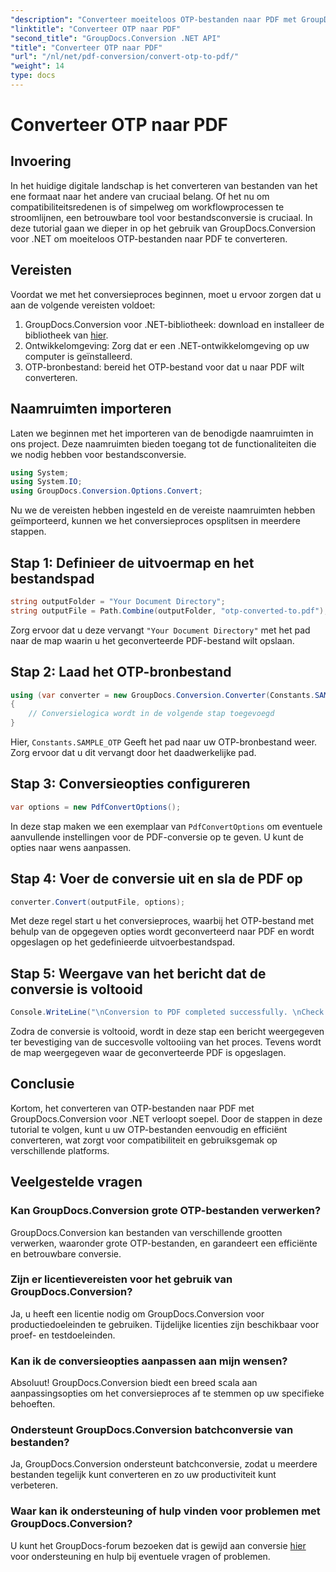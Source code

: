 ```yaml
---
"description": "Converteer moeiteloos OTP-bestanden naar PDF met GroupDocs.Conversion voor .NET. Stroomlijn uw workflow met deze intuïtieve tool voor bestandsconversie."
"linktitle": "Converteer OTP naar PDF"
"second_title": "GroupDocs.Conversion .NET API"
"title": "Converteer OTP naar PDF"
"url": "/nl/net/pdf-conversion/convert-otp-to-pdf/"
"weight": 14
type: docs
---
```

# Converteer OTP naar PDF

## Invoering
In het huidige digitale landschap is het converteren van bestanden van het ene formaat naar het andere van cruciaal belang. Of het nu om compatibiliteitsredenen is of simpelweg om workflowprocessen te stroomlijnen, een betrouwbare tool voor bestandsconversie is cruciaal. In deze tutorial gaan we dieper in op het gebruik van GroupDocs.Conversion voor .NET om moeiteloos OTP-bestanden naar PDF te converteren.
## Vereisten
Voordat we met het conversieproces beginnen, moet u ervoor zorgen dat u aan de volgende vereisten voldoet:
1. GroupDocs.Conversion voor .NET-bibliotheek: download en installeer de bibliotheek van [hier](https://releases.groupdocs.com/conversion/net/).
2. Ontwikkelomgeving: Zorg dat er een .NET-ontwikkelomgeving op uw computer is geïnstalleerd.
3. OTP-bronbestand: bereid het OTP-bestand voor dat u naar PDF wilt converteren.

## Naamruimten importeren
Laten we beginnen met het importeren van de benodigde naamruimten in ons project. Deze naamruimten bieden toegang tot de functionaliteiten die we nodig hebben voor bestandsconversie.

```csharp
using System;
using System.IO;
using GroupDocs.Conversion.Options.Convert;
```

Nu we de vereisten hebben ingesteld en de vereiste naamruimten hebben geïmporteerd, kunnen we het conversieproces opsplitsen in meerdere stappen.
## Stap 1: Definieer de uitvoermap en het bestandspad
```csharp
string outputFolder = "Your Document Directory";
string outputFile = Path.Combine(outputFolder, "otp-converted-to.pdf");
```
Zorg ervoor dat u deze vervangt `"Your Document Directory"` met het pad naar de map waarin u het geconverteerde PDF-bestand wilt opslaan.
## Stap 2: Laad het OTP-bronbestand
```csharp
using (var converter = new GroupDocs.Conversion.Converter(Constants.SAMPLE_OTP))
{
    // Conversielogica wordt in de volgende stap toegevoegd
}
```
Hier, `Constants.SAMPLE_OTP` Geeft het pad naar uw OTP-bronbestand weer. Zorg ervoor dat u dit vervangt door het daadwerkelijke pad.
## Stap 3: Conversieopties configureren
```csharp
var options = new PdfConvertOptions();
```
In deze stap maken we een exemplaar van `PdfConvertOptions` om eventuele aanvullende instellingen voor de PDF-conversie op te geven. U kunt de opties naar wens aanpassen.
## Stap 4: Voer de conversie uit en sla de PDF op
```csharp
converter.Convert(outputFile, options);
```
Met deze regel start u het conversieproces, waarbij het OTP-bestand met behulp van de opgegeven opties wordt geconverteerd naar PDF en wordt opgeslagen op het gedefinieerde uitvoerbestandspad.
## Stap 5: Weergave van het bericht dat de conversie is voltooid
```csharp
Console.WriteLine("\nConversion to PDF completed successfully. \nCheck output in {0}", outputFolder);
```
Zodra de conversie is voltooid, wordt in deze stap een bericht weergegeven ter bevestiging van de succesvolle voltooiing van het proces. Tevens wordt de map weergegeven waar de geconverteerde PDF is opgeslagen.

## Conclusie
Kortom, het converteren van OTP-bestanden naar PDF met GroupDocs.Conversion voor .NET verloopt soepel. Door de stappen in deze tutorial te volgen, kunt u uw OTP-bestanden eenvoudig en efficiënt converteren, wat zorgt voor compatibiliteit en gebruiksgemak op verschillende platforms.
## Veelgestelde vragen
### Kan GroupDocs.Conversion grote OTP-bestanden verwerken?
GroupDocs.Conversion kan bestanden van verschillende grootten verwerken, waaronder grote OTP-bestanden, en garandeert een efficiënte en betrouwbare conversie.
### Zijn er licentievereisten voor het gebruik van GroupDocs.Conversion?
Ja, u heeft een licentie nodig om GroupDocs.Conversion voor productiedoeleinden te gebruiken. Tijdelijke licenties zijn beschikbaar voor proef- en testdoeleinden.
### Kan ik de conversieopties aanpassen aan mijn wensen?
Absoluut! GroupDocs.Conversion biedt een breed scala aan aanpassingsopties om het conversieproces af te stemmen op uw specifieke behoeften.
### Ondersteunt GroupDocs.Conversion batchconversie van bestanden?
Ja, GroupDocs.Conversion ondersteunt batchconversie, zodat u meerdere bestanden tegelijk kunt converteren en zo uw productiviteit kunt verbeteren.
### Waar kan ik ondersteuning of hulp vinden voor problemen met GroupDocs.Conversion?
U kunt het GroupDocs-forum bezoeken dat is gewijd aan conversie [hier](https://forum.groupdocs.com/c/conversion/11) voor ondersteuning en hulp bij eventuele vragen of problemen.